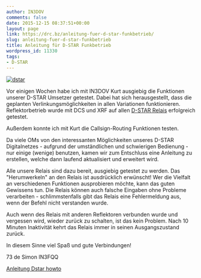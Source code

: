 ```yaml
---
author: IN3DOV
comments: false
date: 2015-12-15 08:37:51+00:00
layout: page
link: https://drc.bz/anleitung-fuer-d-star-funkbetrieb/
slug: anleitung-fuer-d-star-funkbetrieb
title: Anleitung für D-STAR Funkbetrieb
wordpress_id: 11330
tags:
- D-STAR
---
```


[![dstar](https://drc.bz/wp-content/uploads/2015/10/dstar-1024x512.jpg)](https://drc.bz/wp-content/uploads/2015/10/dstar.jpg)




Vor einigen Wochen habe ich mit IN3DOV Kurt ausgiebig die Funktionen unserer D-STAR Umsetzer getestet. Dabei hat sich herausgestellt, dass die geplanten Verlinkungsmöglichkeiten in allen Variationen funktionieren. Reflektorbetrieb wurde mit DCS und XRF auf allen [D-STAR Relais](https://www.google.com/maps/d/viewer?mid=zDwVLCIHnTBM.k303OqYRDwZA) erfolgreich getestet.




Außerdem konnte ich mit Kurt die Callsign-Routing Funktionen testen.




Da viele OMs von den interessanten Möglichkeiten unseres D-STAR Digitalnetzes - aufgrund der umständlichen und schwierigen Bedienung - nur einige (wenige) benutzen, kamen wir zum Entschluss eine Anleitung zu erstellen, welche dann laufend aktualisiert und erweitert wird.




Alle unsere Relais sind dazu bereit, ausgiebig getestet zu werden. Das "Herumwerkeln" an den Relais ist ausdrücklich erwünscht! Wer die Vielfalt an verschiedenen Funktionen ausprobieren möchte, kann das guten Gewissens tun. Die Relais können auch falsche Eingaben ohne Probleme verarbeiten - schlimmstenfalls gibt das Relais eine Fehlermeldung aus, wenn der Befehl nicht verstanden wurde.




Auch wenn des Relais mit anderen Reflektoren verbunden wurde und vergessen wird, wieder zurück zu schalten, ist das kein Problem. Nach 10 Minuten Inaktivität kehrt das Relais immer in seinen Ausgangszustand zurück.




In diesem Sinne viel Spaß und gute Verbindungen!




73 de Simon IN3FQQ




[Anleitung Dstar howto](https://drc.bz/wp-content/uploads/2015/12/Dstar_howto.pdf)
